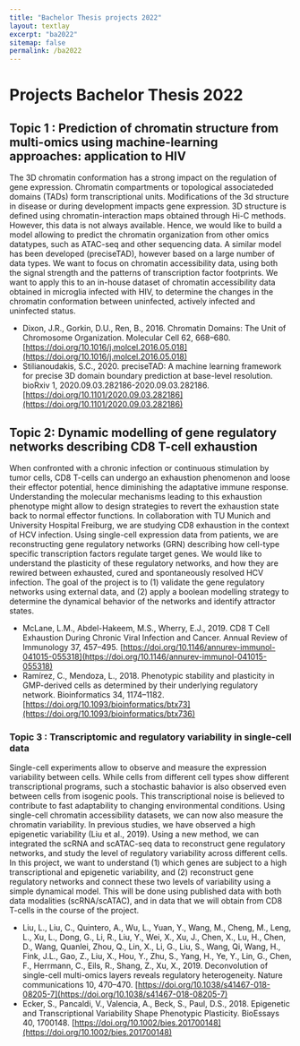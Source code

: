 ```yaml
---
title: "Bachelor Thesis projects 2022"
layout: textlay
excerpt: "ba2022"
sitemap: false
permalink: /ba2022
---
```


# Projects Bachelor Thesis 2022

## Topic 1 : Prediction of chromatin structure from multi-omics using machine-learning approaches: application to HIV

The 3D chromatin conformation has a strong impact on the regulation of gene expression. Chromatin compartments or topological associateded domains (TADs) form transcriptional units. Modifications of the 3d structure in disease or during development impacts gene expression. 3D structure is defined using chromatin-interaction maps obtained through Hi-C methods. However, this data is not always available. Hence, we would like to build a model allowing to predict the chromatin organization from other omics datatypes, such as ATAC-seq and other sequencing data. A similar model has been developed (preciseTAD), however based on a large number of data types. We want to focus on chromatin accessibility data, using both the signal strength and the patterns of transcription factor footprints. 
We want to apply this to an in-house dataset of chromatin accessibility data obtained in microglia infected with HIV, to determine the changes in the chromatin conformation between uninfected, actively infected and uninfected status.

- Dixon, J.R., Gorkin, D.U., Ren, B., 2016. Chromatin Domains: The Unit of Chromosome Organization. Molecular Cell 62, 668–680. [https://doi.org/10.1016/j.molcel.2016.05.018](https://doi.org/10.1016/j.molcel.2016.05.018)
- Stilianoudakis, S.C., 2020. preciseTAD: A machine learning framework for precise 3D domain boundary prediction at base-level resolution. bioRxiv 1, 2020.09.03.282186-2020.09.03.282186. [https://doi.org/10.1101/2020.09.03.282186](https://doi.org/10.1101/2020.09.03.282186)


## Topic 2: Dynamic modelling of gene regulatory networks describing CD8 T-cell exhaustion

When confronted with a chronic infection or continuous stimulation by tumor cells, CD8 T-cells can undergo an exhaustion phenomenon and loose their effector potential, hence diminishing the adaptative immune response. Understanding the molecular mechanisms leading to this exhaustion phenotype might allow to design strategies to revert the exhaustion state back to normal effector functions. In collaboration with TU Munich and University Hospital Freiburg, we are studying CD8 exhaustion in the context of HCV infection. Using single-cell expression data from patients, we are reconstructing gene regulatory networks (GRN) describing how cell-type specific transcription factors regulate target genes. We would like to understand the plasticity of these regulatory networks, and how they are rewired between exhausted, cured and spontaneously resolved HCV infection. The goal of the project is to (1) validate the gene regulatory networks using external data, and (2) apply a boolean modelling strategy to determine the dynamical behavior of the networks and identify attractor states.  

- McLane, L.M., Abdel-Hakeem, M.S., Wherry, E.J., 2019. CD8 T Cell Exhaustion During Chronic Viral Infection and Cancer. Annual Review of Immunology 37, 457–495. [https://doi.org/10.1146/annurev-immunol-041015-055318](https://doi.org/10.1146/annurev-immunol-041015-055318)
- Ramírez, C., Mendoza, L., 2018. Phenotypic stability and plasticity in GMP-derived cells as determined by their underlying regulatory network. Bioinformatics 34, 1174–1182. [https://doi.org/10.1093/bioinformatics/btx73](https://doi.org/10.1093/bioinformatics/btx736)

### Topic 3 : Transcriptomic and regulatory variability in single-cell data

Single-cell experiments allow to observe and measure the expression variability between cells. While cells from different cell types show different transcriptional programs, such a stochastic bahavior is also observed even between cells from isogenic pools. This transcriptional noise is believed to contribute to fast adaptability to changing environmental conditions. Using single-cell chromatin accessibility datasets, we can now also measure the chromatin variability. In previous studies, we have observed a high epigenetic variability (Liu et al., 2019).  Using a new method, we can integrated the scRNA and scATAC-seq data to reconstruct gene regulatory networks, and study the level of regulatory variability across different cells. In this project, we want to understand (1) which genes are subject to a high transcriptional and epigenetic variability, and (2) reconstruct gene regulatory networks and connect these two levels of variability using a simple dynamical model. This will be done using published data with both data modalities (scRNA/scATAC), and in data that we will obtain from CD8 T-cells in the course of the project.

- Liu, L., Liu, C., Quintero, A., Wu, L., Yuan, Y., Wang, M., Cheng, M., Leng, L., Xu, L., Dong, G., Li, R., Liu, Y., Wei, X., Xu, J., Chen, X., Lu, H., Chen, D., Wang, Quanlei, Zhou, Q., Lin, X., Li, G., Liu, S., Wang, Qi, Wang, H., Fink, J.L., Gao, Z., Liu, X., Hou, Y., Zhu, S., Yang, H., Ye, Y., Lin, G., Chen, F., Herrmann, C., Eils, R., Shang, Z., Xu, X., 2019. Deconvolution of single-cell multi-omics layers reveals regulatory heterogeneity. Nature communications 10, 470–470. [https://doi.org/10.1038/s41467-018-08205-7](https://doi.org/10.1038/s41467-018-08205-7)
- Ecker, S., Pancaldi, V., Valencia, A., Beck, S., Paul, D.S., 2018. Epigenetic and Transcriptional Variability Shape Phenotypic Plasticity. BioEssays 40, 1700148. [https://doi.org/10.1002/bies.201700148](https://doi.org/10.1002/bies.201700148)